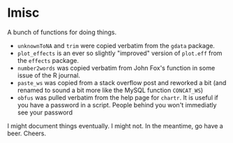 Imisc
=====
A bunch of functions for doing things. 

* `unknownToNA` and `trim` were copied verbatim from the `gdata` package.
* `plot_effects` is an ever so slightly "improved" version of `plot.eff` from the `effects` package. 
* `number2words` was copied verbatim from John Fox's function in some issue of the R journal.
* `paste_ws` was copied from a stack overflow post and reworked a bit (and renamed to sound a bit more like the MySQL function `CONCAT_WS`)
* `obfus` was pulled verbatim from the help page for `chartr`. It is useful if you have a password in a script. People behind you won't immediatly see your password

I might document things eventually. I might not. In the meantime, go have a beer. Cheers. 

